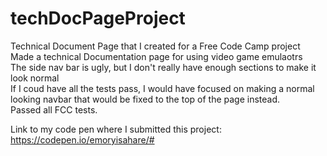 # techDocPageProject
Technical Document Page that I created for a Free Code Camp project  
Made a technical Documentation page for using video game emulaotrs  
The side nav bar is ugly, but I don't really have enough sections to make it look normal  
If I coud have all the tests pass, I would have focused on making a normal looking navbar that would
be fixed to the top of the page instead.  
Passed all FCC tests.  

Link to my code pen where I submitted this project:  
https://codepen.io/emoryisahare/#

